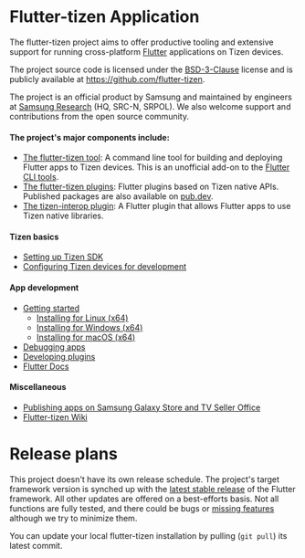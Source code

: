 # Flutter-tizen Application

The flutter-tizen project aims to offer productive tooling and extensive support for running cross-platform [Flutter](https://flutter.dev) applications on Tizen devices.

The project source code is licensed under the [BSD-3-Clause](https://opensource.org/licenses/BSD-3-Clause) license and is publicly available at https://github.com/flutter-tizen.

The project is an official product by Samsung and maintained by engineers at [Samsung Research](https://research.samsung.com) (HQ, SRC-N, SRPOL). We also welcome support and contributions from the open source community.

#### The project's major components include:

- [The flutter-tizen tool](./guides/flutter-tizen/flutter-tizen.md): A command line tool for building and deploying Flutter apps to Tizen devices. This is an unofficial add-on to the [Flutter CLI tools](https://github.com/flutter/flutter/tree/master/packages/flutter_tools).
- [The flutter-tizen plugins](./guides/plugins/plugins.md): Flutter plugins based on Tizen native APIs. Published packages are also available on [pub.dev](https://pub.dev).
- [The tizen-interop plugin](./guides/tizen_interop/tizen_interop.md): A Flutter plugin that allows Flutter apps to use Tizen native libraries.

#### Tizen basics
- [Setting up Tizen SDK](./guides/flutter-tizen/doc/install-tizen-sdk.md)
- [Configuring Tizen devices for development](./guides/flutter-tizen/doc/configure-device.md)

#### App development
- [Getting started](./guides/flutter-tizen/doc/get-started.md)
    - [Installing for Linux (x64)](./guides/flutter-tizen/doc/linux-install.md)
    - [Installing for Windows (x64)](./guides/flutter-tizen/doc/windows-install.md)
    - [Installing for macOS (x64)](./guides/flutter-tizen/doc/macos-install.md)
- [Debugging apps](./guides/flutter-tizen/doc/debug-app.md)
- [Developing plugins](./guides/flutter-tizen/doc/develop-plugin.md)
- [Flutter Docs](https://docs.flutter.dev)

#### Miscellaneous
- [Publishing apps on Samsung Galaxy Store and TV Seller Office](./guides/flutter-tizen/doc/publish-app.md)
- [Flutter-tizen Wiki](https://github.com/flutter-tizen/flutter-tizen/wiki)

# Release plans

This project doesn't have its own release schedule. The project's target framework version is synched up with the [latest stable release](https://docs.flutter.dev/development/tools/sdk/releases) of the Flutter framework. All other updates are offered on a best-efforts basis. Not all functions are fully tested, and there could be bugs or [missing features](https://github.com/flutter-tizen/flutter-tizen/wiki/Limitations) although we try to minimize them.

You can update your local flutter-tizen installation by pulling (`git pull`) its latest commit.